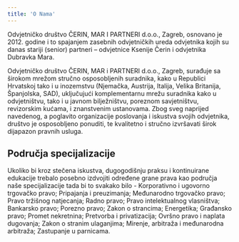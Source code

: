 ```yaml
---
title: 'O Nama'
---
```


Odvjetničko društvo ČERIN, MAR I PARTNERI d.o.o., Zagreb, osnovano je 2012. godine i to spajanjem zasebnih odvjetničkih ureda odvjetnika kojih su danas stariji (senior) partneri – odvjetnice Ksenije Čerin i odvjetnika Dubravka Mara. 

Odvjetničko društvo ČERIN, MAR i PARTNERI d.o.o., Zagreb, surađuje sa širokom mrežom stručno osposobljenih suradnika, kako u Republici Hrvatskoj tako i u inozemstvu (Njemačka, Austrija, Italija, Velika Britanija, Španjolska, SAD), uključujući komplementarnu mrežu suradnika kako u odvjetništvu, tako i u javnom bilježništvu, poreznom savjetništvu, revizorskim kućama, i znanstvenim ustanovama. Zbog sveg naprijed navedenog, a poglavito organizacije poslovanja i iskustva svojih odvjetnika, društvo je osposobljeno ponuditi, te kvalitetno i stručno izvršavati širok dijapazon pravnih usluga.

## Područja specijalizacije

Ukoliko bi kroz stečena iskustva, dugogodišnju praksu i kontinuirane edukacije trebalo posebno izdvojiti određene grane prava kao područja naše specijalizacije tada bi to svakako bilo - Korporativno i ugovorno trgovačko pravo; Pripajanja i preuzimanja; Međunarodno trgovačko pravo; Pravo tržišnog natjecanja; Radno pravo; Pravo intelektualnog vlasništva; Bankarsko pravo; Porezno pravo; Zakon o strancima; Energetika; Građansko pravo; Promet nekretnina; Pretvorba i privatizacija; Ovršno pravo i naplata dugovanja; Zakon o stranim ulaganjima; Mirenje, arbitraža i međunarodna arbitraža; Zastupanje u parnicama.